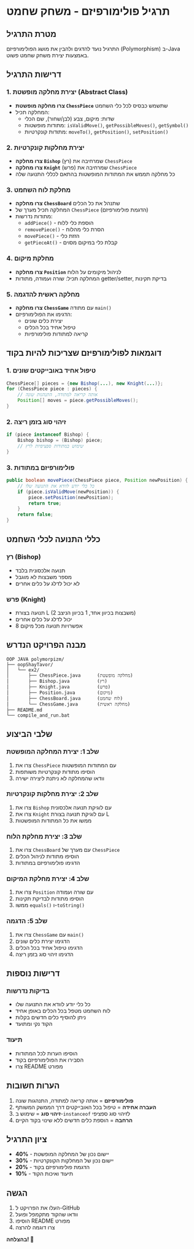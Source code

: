 # תרגיל פולימורפיזם - משחק שחמט

## מטרת התרגיל
התרגיל נועד להדגים ולהבין את מושג הפולימורפיזם (Polymorphism) ב-Java באמצעות יצירת משחק שחמט פשוט.

## דרישות התרגיל

### 1. יצירת מחלקה מופשטת (Abstract Class)
- **צרו מחלקה מופשטת `ChessPiece`** שתשמש כבסיס לכל כלי השחמט
- המחלקה תכיל:
  - שדות: מיקום, צבע (לבן/שחור), שם הכלי
  - מתודות מופשטות: `isValidMove()`, `getPossibleMoves()`, `getSymbol()`
  - מתודות קונקרטיות: `moveTo()`, `getPosition()`, `setPosition()`

### 2. יצירת מחלקות קונקרטיות
- **צרו מחלקה `Bishop`** (רץ) שמרחיבה את `ChessPiece`
- **צרו מחלקה `Knight`** (פרש) שמרחיבה את `ChessPiece`
- כל מחלקה תממש את המתודות המופשטות בהתאם לכללי התנועה שלה

### 3. מחלקת לוח השחמט
- **צרו מחלקה `ChessBoard`** שתנהל את כל הכלים
- המחלקה תכיל מערך של `ChessPiece` (הדגמת פולימורפיזם)
- מתודות נדרשות:
  - `addPiece()` - הוספת כלי ללוח
  - `removePiece()` - הסרת כלי מהלוח
  - `movePiece()` - הזזת כלי
  - `getPieceAt()` - קבלת כלי במיקום מסוים

### 4. מחלקת מיקום
- **צרו מחלקה `Position`** לניהול מיקומים על הלוח
- המחלקה תכיל: שורה ועמודה, מתודות getter/setter, בדיקת תקינות

### 5. מחלקה ראשית להדגמה
- **צרו מחלקה `ChessGame`** עם מתודה `main()`
- הדגימו את הפולימורפיזם:
  - יצירת כלים שונים
  - טיפול אחיד בכל הכלים
  - קריאה למתודות פולימורפיות

## דוגמאות לפולימורפיזם שצריכות להיות בקוד

### 1. טיפול אחיד באובייקטים שונים
```java
ChessPiece[] pieces = {new Bishop(...), new Knight(...)};
for (ChessPiece piece : pieces) {
    // אותה קריאה למתודה, התנהגות שונה
    Position[] moves = piece.getPossibleMoves();
}
```

### 2. זיהוי סוג בזמן ריצה
```java
if (piece instanceof Bishop) {
    Bishop bishop = (Bishop) piece;
    // שימוש במתודות ספציפיות לרץ
}
```

### 3. פולימורפיזם במתודות
```java
public boolean movePiece(ChessPiece piece, Position newPosition) {
    // כל כלי יודע לוודא את התנועה שלו
    if (piece.isValidMove(newPosition)) {
        piece.setPosition(newPosition);
        return true;
    }
    return false;
}
```

## כללי התנועה לכלי השחמט

### רץ (Bishop)
- תנועה אלכסונית בלבד
- מספר משבצות לא מוגבל
- לא יכול לדלג על כלים אחרים

### פרש (Knight)
- תנועה בצורת L (2 משבצות בכיוון אחד, 1 בכיוון הניצב)
- יכול לדלג על כלים אחרים
- 8 אפשרויות תנועה מכל מיקום

## מבנה הפרויקט הנדרש

```
OOP JAVA polymorpizm/
├── oopShayTavor/
│   └── ex2/
│       ├── ChessPiece.java      (מחלקה מופשטת)
│       ├── Bishop.java          (רץ)
│       ├── Knight.java          (פרש)
│       ├── Position.java        (מיקום)
│       ├── ChessBoard.java      (לוח שחמט)
│       └── ChessGame.java       (מחלקה ראשית)
├── README.md
└── compile_and_run.bat
```

## שלבי הביצוע

### שלב 1: יצירת המחלקה המופשטת
1. צרו את `ChessPiece` עם המתודות המופשטות
2. הוסיפו מתודות קונקרטיות משותפות
3. וודאו שהמחלקה לא ניתנת ליצירה ישירה

### שלב 2: יצירת מחלקות קונקרטיות
1. צרו את `Bishop` עם לוגיקת תנועה אלכסונית
2. צרו את `Knight` עם לוגיקת תנועה בצורת L
3. ממשו את כל המתודות המופשטות

### שלב 3: יצירת מחלקת הלוח
1. צרו את `ChessBoard` עם מערך של `ChessPiece`
2. הוסיפו מתודות לניהול הכלים
3. הדגימו פולימורפיזם במתודות

### שלב 4: יצירת מחלקת המיקום
1. צרו את `Position` עם שורה ועמודה
2. הוסיפו מתודות לבדיקת תקינות
3. ממשו `equals()` ו-`toString()`

### שלב 5: הדגמה
1. צרו את `ChessGame` עם `main()`
2. הדגימו יצירת כלים שונים
3. הדגימו טיפול אחיד בכל הכלים
4. הדגימו זיהוי סוג בזמן ריצה

## דרישות נוספות

### בדיקות נדרשות
- כל כלי יודע לוודא את התנועה שלו
- לוח השחמט מטפל בכל הכלים באופן אחיד
- ניתן להוסיף כלים חדשים בקלות
- הקוד נקי ומתועד

### תיעוד
- הוסיפו הערות לכל המתודות
- הסבירו את הפולימורפיזם בקוד
- צרו README מפורט

## הערות חשובות

1. **פולימורפיזם** = אותה קריאה למתודה, התנהגות שונה
2. **העברה אחידה** = טיפול בכל האובייקטים דרך הממשק המשותף
3. **זיהוי סוג** = שימוש ב-`instanceof` לזיהוי סוג ספציפי
4. **הרחבה** = הוספת כלים חדשים ללא שינוי בקוד הקיים

## ציון התרגיל

- **40%** - יישום נכון של המחלקה המופשטת
- **30%** - יישום נכון של המחלקות הקונקרטיות
- **20%** - הדגמת פולימורפיזם בקוד
- **10%** - תיעוד ואיכות הקוד

## הגשה

1. העלו את הפרויקט ל-GitHub
2. וודאו שהקוד מתקמפל ופועל
3. הוסיפו README מפורט
4. צרו דוגמה להרצה

**בהצלחה! 🎯**
